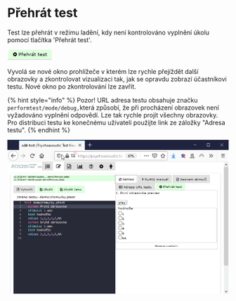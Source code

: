 # Přehrát test

Test lze přehrát v režimu ladění, kdy není kontrolováno vyplnění úkolu pomocí tlačítka 'Přehrát test'.

![](../../.gitbook/assets/image%20%283%29.png)

Vyvolá se nové okno prohlížeče v kterém lze rychle přejíždět další obrazovky a zkontrolovat vizualizaci tak, jak se opravdu zobrazí účastníkovi testu. Nové okno po zkontrolování lze zavřít.

{% hint style="info" %}
Pozor! URL adresa testu obsahuje značku `performtest/mode/debug,`která způsobí, že při procházení obrazovek není vyžadováno vyplnění odpovědí. Lze tak rychle projít všechny obrazovky. Pro distribuci testu ke konečnému uživateli použijte link ze záložky "Adresa testu".
{% endhint %}

![](../../.gitbook/assets/vptoxwt4ut.gif)



